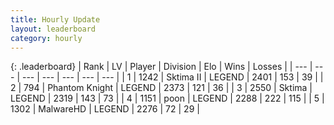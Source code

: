 ```yaml
---
title: Hourly Update
layout: leaderboard
category: hourly
---
```


{: .leaderboard}
| Rank | LV | Player | Division | Elo | Wins | Losses |
| --- | --- | --- | --- | --- | --- | --- |
| <span data-change="0">1</span> | 1242 | <span title="ID: 402846">Sktima II</span> | LEGEND | <span data-change="0">2401</span> | <span data-change="0">153</span> | <span data-change="0">39</span> |
| <span data-change="0">2</span> | 794 | <span title="ID: 742939">Phantom Knight</span> | LEGEND | <span data-change="0">2373</span> | <span data-change="0">121</span> | <span data-change="0">36</span> |
| <span data-change="0">3</span> | 2550 | <span title="ID: 353063">Sktima</span> | LEGEND | <span data-change="0">2319</span> | <span data-change="0">143</span> | <span data-change="0">73</span> |
| <span data-change="0">4</span> | 1151 | <span title="ID: 540690">poon</span> | LEGEND | <span data-change="-23">2288</span> | <span data-change="1">222</span> | <span data-change="2">115</span> |
| <span data-change="0">5</span> | 1302 | <span title="ID: 261794">MalwareHD</span> | LEGEND | <span data-change="10">2276</span> | <span data-change="1">72</span> | <span data-change="0">29</span> |